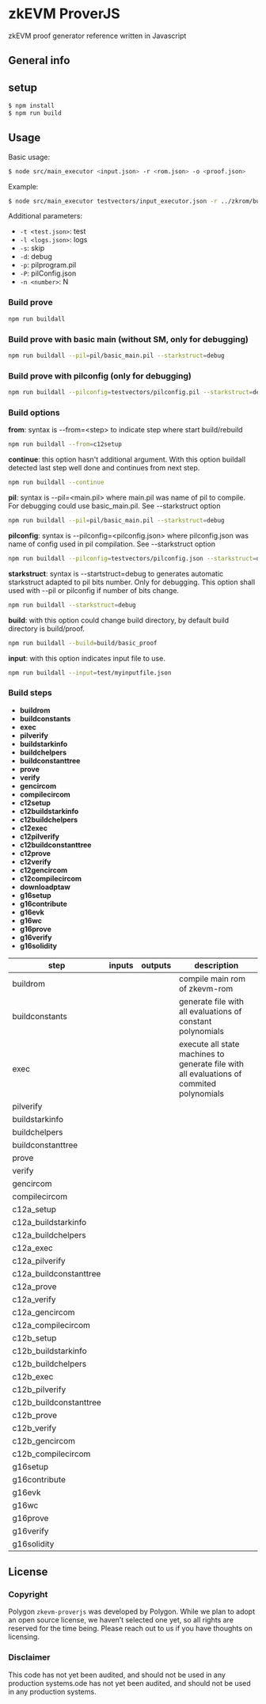 # zkEVM ProverJS
zkEVM proof generator reference written in Javascript

## General info

## setup
```sh
$ npm install
$ npm run build
```

## Usage
Basic usage:
```sh
$ node src/main_executor <input.json> -r <rom.json> -o <proof.json>
```
Example:
```sh
$ node src/main_executor testvectors/input_executor.json -r ../zkrom/build/rom.json -o tmp/commit.bin
```
Additional parameters:

- `-t <test.json>`: test
- `-l <logs.json>`: logs
- `-s`: skip
- `-d`: debug
- `-p`: pilprogram.pil
- `-P`: pilConfig.json
- `-n <number>`: N

### Build prove
```sh
npm run buildall
```
### Build prove with basic main (without SM, only for debugging)
```sh
npm run buildall --pil=pil/basic_main.pil --starkstruct=debug
```
### Build prove with pilconfig (only for debugging)
```sh
npm run buildall --pilconfig=testvectors/pilconfig.pil --starkstruct=debug
```
### Build options
**from**: syntax is --from=\<step\> to indicate step where start build/rebuild
```sh
npm run buildall --from=c12setup
```
**continue**: this option hasn't additional argument. With this option buildall detected last step well done and continues from next step.
```sh
npm run buildall --continue
```
**pil**: syntax is --pil=\<main.pil\> where main.pil was name of pil to compile. For debugging could use basic_main.pil. See --starkstruct option
```sh
npm run buildall --pil=pil/basic_main.pil --starkstruct=debug
```
**pilconfig**: syntax is --pilconfig=<pilconfig.json> where pilconfig.json was name of config used in pil compilation. See --starkstruct option
```sh
npm run buildall --pilconfig=testvectors/pilconfig.json --starkstruct=debug
```
**starkstruct**: syntax is --startstruct=debug to generates automatic starkstruct adapted to pil bits number. Only for debugging. This option shall used with --pil or pilconfig if number of bits change.
```sh
npm run buildall --starkstruct=debug
```
**build**: with this option could change build directory, by default build directory is build/proof.
```sh
npm run buildall --build=build/basic_proof
```
**input**: with this option indicates input file to use.
```sh
npm run buildall --input=test/myinputfile.json
```
### Build steps
- **buildrom**
- **buildconstants**
- **exec**
- **pilverify**
- **buildstarkinfo**
- **buildchelpers**
- **buildconstanttree**
- **prove**
- **verify**
- **gencircom**
- **compilecircom**
- **c12setup**
- **c12buildstarkinfo**
- **c12buildchelpers**
- **c12exec**
- **c12pilverify**
- **c12buildconstanttree**
- **c12prove**
- **c12verify**
- **c12gencircom**
- **c12compilecircom**
- **downloadptaw**
- **g16setup**
- **g16contribute**
- **g16evk**
- **g16wc**
- **g16prove**
- **g16verify**
- **g16solidity**

| step | inputs | outputs | description|
|---|---|---|---|
| buildrom | | | compile main rom of zkevm-rom|
| buildconstants | | | generate file with all evaluations of constant polynomials|
| exec | | | execute all state machines to generate file with all evaluations of commited polynomials |
| pilverify | | | |
| buildstarkinfo | | | |
| buildchelpers | | | |
| buildconstanttree | | | |
| prove | | | |
| verify | | | |
| gencircom | | | |
| compilecircom | | | |
| c12a_setup | | | |
| c12a_buildstarkinfo | | | |
| c12a_buildchelpers | | | |
| c12a_exec | | | |
| c12a_pilverify | | | |
| c12a_buildconstanttree | | | |
| c12a_prove | | | |
| c12a_verify | | | |
| c12a_gencircom | | | |
| c12a_compilecircom | | | |
| c12b_setup | | | |
| c12b_buildstarkinfo | | | |
| c12b_buildchelpers | | | |
| c12b_exec | | | |
| c12b_pilverify | | | |
| c12b_buildconstanttree | | | |
| c12b_prove | | | |
| c12b_verify | | | |
| c12b_gencircom | | | |
| c12b_compilecircom | | | |
| g16setup | | | |
| g16contribute | | | |
| g16evk | | | |
| g16wc | | | |
| g16prove | | | |
| g16verify | | | |
| g16solidity | | | |

## License

### Copyright
Polygon `zkevm-proverjs` was developed by Polygon. While we plan to adopt an open source license, we haven’t selected one yet, so all rights are reserved for the time being. Please reach out to us if you have thoughts on licensing.

### Disclaimer
This code has not yet been audited, and should not be used in any production systems.ode has not yet been audited, and should not be used in any production systems.
